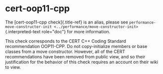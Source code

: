 # cert-oop11-cpp

The [cert-oop11-cpp check]{.title-ref} is an alias, please see
`performance-move-constructor-init <../performance/move-constructor-init>`{.interpreted-text
role="doc"} for more information.

This check corresponds to the CERT C++ Coding Standard recommendation
OOP11-CPP. Do not copy-initialize members or base classes from a move
constructor. However, all of the CERT recommendations have been removed
from public view, and so their justification for the behavior of this
check requires an account on their wiki to view.
